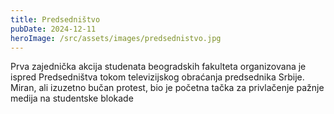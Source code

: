 ```yaml
---
title: Predsedništvo
pubDate: 2024-12-11
heroImage: /src/assets/images/predsednistvo.jpg
---
```


Prva zajednička akcija studenata beogradskih fakulteta organizovana je ispred Predsedništva tokom televizijskog obraćanja predsednika Srbije. Miran, ali izuzetno bučan protest, bio je početna tačka za privlačenje pažnje medija na studentske blokade

